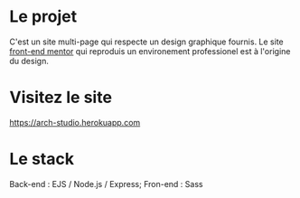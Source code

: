 # Le projet

C'est un site multi-page qui respecte un design graphique fournis. Le site [front-end mentor](https://www.frontendmentor.io/) qui reproduis un environement professionel est à l'origine du design.


# Visitez le site

https://arch-studio.herokuapp.com

# Le stack

Back-end : EJS / Node.js / Express;
Fron-end : Sass